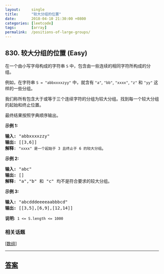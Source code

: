 ```yaml
---
layout:     single
title:      "较大分组的位置"
date:       2018-04-10 21:30:00 +0800
categories: [leetcode]
tags:       [array]
permalink:  /positions-of-large-groups/
---
```


## 830. 较大分组的位置 (Easy)

<p>在一个由小写字母构成的字符串&nbsp;<code>S</code>&nbsp;中，包含由一些连续的相同字符所构成的分组。</p>

<p>例如，在字符串 <code>S = &quot;abbxxxxzyy&quot;</code>&nbsp;中，就含有 <code>&quot;a&quot;</code>, <code>&quot;bb&quot;</code>, <code>&quot;xxxx&quot;</code>, <code>&quot;z&quot;</code> 和 <code>&quot;yy&quot;</code> 这样的一些分组。</p>

<p>我们称所有包含大于或等于三个连续字符的分组为较大分组。找到每一个较大分组的起始和终止位置。</p>

<p>最终结果按照字典顺序输出。</p>

<p><strong>示例&nbsp;1:</strong></p>

<pre>
<strong>输入: </strong>&quot;abbxxxxzzy&quot;
<strong>输出: </strong>[[3,6]]
<strong>解释</strong>: <code>&quot;xxxx&quot; 是一个起始于 3 且终止于 6 的较大分组</code>。
</pre>

<p><strong>示例 2:</strong></p>

<pre>
<strong>输入: </strong>&quot;abc&quot;
<strong>输出: </strong>[]
<strong>解释</strong>: &quot;a&quot;,&quot;b&quot; 和 &quot;c&quot; 均不是符合要求的较大分组。
</pre>

<p><strong>示例 3:</strong></p>

<pre>
<strong>输入: </strong>&quot;abcdddeeeeaabbbcd&quot;
<strong>输出: </strong>[[3,5],[6,9],[12,14]]</pre>

<p><strong>说明:&nbsp;</strong>&nbsp;<code>1 &lt;= S.length &lt;= 1000</code></p>

### 相关话题
  [[数组](https://github.com/openset/leetcode/tree/master/tag/array/README.md)]

---

## [答案](https://github.com/openset/leetcode/tree/master/problems/positions-of-large-groups)
